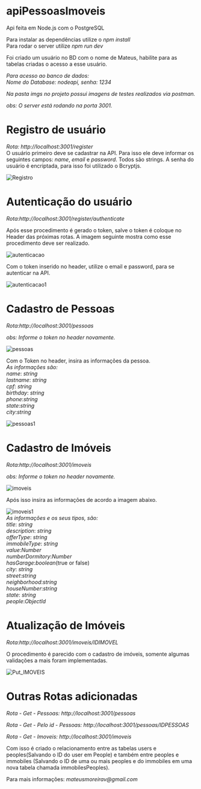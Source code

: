 # apiPessoasImoveis

Api feita em Node.js com o PostgreSQL

Para instalar as dependências utilize o _npm install_  
Para rodar o server utilize _npm run dev_

Foi criado um usuário no BD com o nome de Mateus, habilite para as tabelas criadas o acesso a esse usuário.

_Para acesso ao banco de dados:_  
_Nome do Database: nodeapi, senha: 1234_

_Na pasta *imgs* no projeto possui imagens de testes realizados via postman._

_obs: O server está rodando na porta 3001._

# Registro de usuário

_Rota: http://localhost:3001/register_  
O usuário primeiro deve se cadastrar na API. Para isso ele deve informar os seguintes campos: _name_, _email_ e _password_. Todos são strings. A senha do usuário é encriptada, para isso foi utilizado o Bcryptjs.

![Registro](https://user-images.githubusercontent.com/26530039/63638937-962be880-c664-11e9-9ea8-a0d01047b167.png)

# Autenticação do usuário

_Rota:http://localhost:3001/register/authenticate_

Após esse procedimento é gerado o token, salve o token é coloque no Header das próximas rotas. A imagem seguinte mostra como esse procedimento deve ser realizado.

![autenticacao](https://user-images.githubusercontent.com/26530039/63639164-b65ca700-c666-11e9-9639-3ed96fea393a.png)

Com o token inserido no header, utilize o email e password, para se autenticar na API.

![autenticacao1](https://user-images.githubusercontent.com/26530039/63639212-181d1100-c667-11e9-8bfd-c15782e4af79.png)

# Cadastro de Pessoas

_Rota:http://localhost:3001/pessoas_

_obs: Informe o token no header novamente._

![pessoas](https://user-images.githubusercontent.com/26530039/63639322-1ef85380-c668-11e9-8450-e96d4444aab1.png)

Com o Token no header, insira as informações da pessoa.  
_As informações são:_  
_name_: _string_  
_lastname_: _string_  
_cpf_: _string_  
_birthday_: _string_  
_phone_:_string_  
_state_:_string_  
_city_:_string_

![pessoas1](https://user-images.githubusercontent.com/26530039/63639423-384dcf80-c669-11e9-9748-9d7c9bcbfdb5.png)

# Cadastro de Imóveis

_Rota:http://localhost:3001/imoveis_

_obs: Informe o token no header novamente._

![imoveis](https://user-images.githubusercontent.com/26530039/63639445-85ca3c80-c669-11e9-9c04-34069b4cd255.png)

Após isso insira as informações de acordo a imagem abaixo.

![imoveis1](https://user-images.githubusercontent.com/26530039/63639483-e8bbd380-c669-11e9-94ce-8f07bf80576b.png)  
_As informações e os seus tipos, são:_  
_title_: _string_  
_description_: _string_  
_offerType_: _string_  
_immobileType_: _string_  
_value_:_Number_  
_numberDormitory_:_Number_  
_hasGarage_:_boolean_(true or false)  
_city_: _string_  
_street_:_string_  
_neighborhood_:_string_  
_houseNumber_:_string_  
_state_: _string_  
_people_:_ObjectId_

# Atualização de Imóveis

_Rota:http://localhost:3001/imoveis/IDIMOVEL_

O procedimento é parecido com o cadastro de imóveis, somente algumas validações a mais foram implementadas.

![Put_IMOVEIS](https://user-images.githubusercontent.com/26530039/63639556-06d60380-c66b-11e9-9d83-505aacbfcd81.png)

# Outras Rotas adicionadas

_Rota - Get - Pessoas: http://localhost:3001/pessoas_

_Rota - Get - Pelo id - Pessoas: http://localhost:3001/pessoas/IDPESSOAS_

_Rota - Get - Imoveis: http://localhost:3001/imoveis_

Com isso é criado o relacionamento entre as tabelas users e peoples(Salvando o ID do user em People) e também entre peoples e immobiles (Salvando o ID de uma ou mais peoples e do immobiles em uma nova tabela chamada immobilesPeoples).

Para mais informações: _mateusmoreirav@gmail.com_
